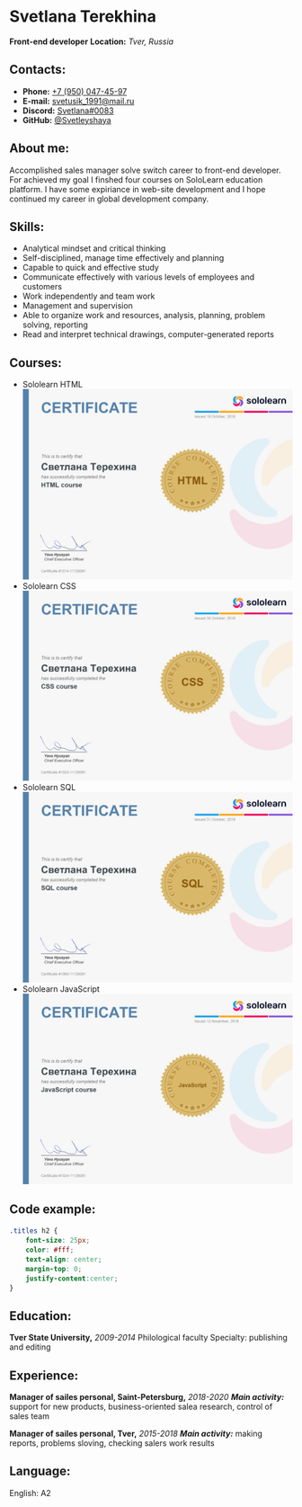 # Svetlana Terekhina
__Front-end developer__
__Location:__ _Tver, Russia_

## Contacts:
+ __Phone:__ [+7 (950) 047-45-97](tel:+79500474597)
+ __E-mail:__ [svetusik_1991@mail.ru](svetusik_1991@mail.ru)
+ __Discord:__ [Svetlana#0083](https://discord.com/invite/PRADsJB)
+ __GitHub:__ [@Svetleyshaya](https://github.com/Svetleyshaya)

## About me:
Accomplished sales manager solve switch career to front-end developer. For achieved my goal I finshed four courses on SoloLearn education platform. I have some expiriance in web-site development and I hope continued my career in global development company.

## Skills:
- Analytical mindset and critical thinking
- Self-disciplined, manage time effectively and planning
- Capable to quick and effective study
- Communicate effectively with various levels of employees and customers
- Work independently and team work
- Management and supervision
- Able to organize work and resources, analysis, planning, problem solving, reporting
- Read and interpret technical drawings, computer-generated reports

## Courses:
+ Sololearn HTML
![Certificate](.\img\cert-1014-11126081.jpg)
+ Sololearn CSS
![Certificate](.\img\cert-1023-11126081.jpg)
+ Sololearn SQL
![Certificate](.\img\cert-1060-11126081.jpg)
+ Sololearn JavaScript
![Certificate](.\img\cert-1024-11126081.jpg)

## Code example:
```css
.titles h2 {
	font-size: 25px;
	color: #fff;
	text-align: center;
	margin-top: 0;
	justify-content:center;
}
```

## Education:
__Tver State University,__ _2009-2014_
Philological faculty
Specialty: publishing and editing

## Experience:
__Manager of sailes personal, Saint-Petersburg,__ _2018-2020_
___Main activity:___ support for new products, business-oriented salea research, control of sales team

__Manager of sailes personal, Tver,__ _2015-2018_
___Main activity:___ making reports, problems sloving, checking salers work results

## Language:
English: A2